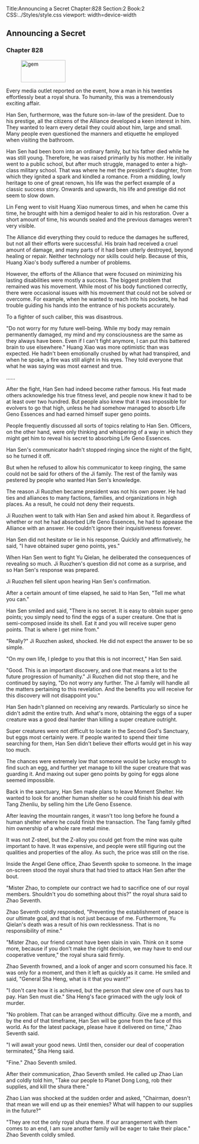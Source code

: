Title:Announcing a Secret 
Chapter:828 
Section:2 
Book:2 
CSS:../Styles/style.css 
viewport: width=device-width
  
## Announcing a Secret
### Chapter 828 
<figure>
	<img src="../Images/gem.gif" alt="gem" id="gem" width="120" height="60" />
</figure>
  

  
  Every media outlet reported on the event, how a man in his twenties effortlessly beat a royal shura. To humanity, this was a tremendously exciting affair.

Han Sen, furthermore, was the future son-in-law of the president. Due to his prestige, all the citizens of the Alliance developed a keen interest in him. They wanted to learn every detail they could about him, large and small. Many people even questioned the manners and etiquette he employed when visiting the bathroom.

Han Sen had been born into an ordinary family, but his father died while he was still young. Therefore, he was raised primarily by his mother. He initially went to a public school, but after much struggle, managed to enter a high-class military school. That was where he met the president's daughter, from which they ignited a spark and kindled a romance. From a middling, lowly heritage to one of great renown, his life was the perfect example of a classic success story. Onwards and upwards, his life and prestige did not seem to slow down.

Lin Feng went to visit Huang Xiao numerous times, and when he came this time, he brought with him a demigod healer to aid in his restoration. Over a short amount of time, his wounds sealed and the previous damages weren't very visible.

The Alliance did everything they could to reduce the damages he suffered, but not all their efforts were successful. His brain had received a cruel amount of damage, and many parts of it had been utterly destroyed, beyond healing or repair. Neither technology nor skills could help. Because of this, Huang Xiao's body suffered a number of problems.

However, the efforts of the Alliance that were focused on minimizing his lasting disabilities were mostly a success. The biggest problem that remained was his movement. While most of his body functioned correctly, there were occasional issues with his movement that could not be solved or overcome. For example, when he wanted to reach into his pockets, he had trouble guiding his hands into the entrance of his pockets accurately.

To a fighter of such caliber, this was disastrous.

"Do not worry for my future well-being. While my body may remain permanently damaged, my mind and my consciousness are the same as they always have been. Even if I can't fight anymore, I can put this battered brain to use elsewhere." Huang Xiao was more optimistic than was expected. He hadn't been emotionally crushed by what had transpired, and when he spoke, a fire was still alight in his eyes. They told everyone that what he was saying was most earnest and true.

…...

After the fight, Han Sen had indeed become rather famous. His feat made others acknowledge his true fitness level, and people now knew it had to be at least over two hundred. But people also knew that it was impossible for evolvers to go that high, unless he had somehow managed to absorb Life Geno Essences and had earned himself super geno points.

People frequently discussed all sorts of topics relating to Han Sen. Officers, on the other hand, were only thinking and whispering of a way in which they might get him to reveal his secret to absorbing Life Geno Essences.

Han Sen's communicator hadn't stopped ringing since the night of the fight, so he turned it off.

But when he refused to allow his communicator to keep ringing, the same could not be said for others of the Ji family. The rest of the family was pestered by people who wanted Han Sen's knowledge.

The reason Ji Ruozhen became president was not his own power. He had ties and alliances to many factions, families, and organizations in high places. As a result, he could not deny their requests.

Ji Ruozhen went to talk with Han Sen and asked him about it. Regardless of whether or not he had absorbed Life Geno Essences, he had to appease the Alliance with an answer. He couldn't ignore their inquisitiveness forever.

Han Sen did not hesitate or lie in his response. Quickly and affirmatively, he said, "I have obtained super geno points, yes."

When Han Sen went to fight Yu Qielan, he deliberated the consequences of revealing so much. Ji Ruozhen's question did not come as a surprise, and so Han Sen's response was prepared.

Ji Ruozhen fell silent upon hearing Han Sen's confirmation.

After a certain amount of time elapsed, he said to Han Sen, "Tell me what you can."

Han Sen smiled and said, "There is no secret. It is easy to obtain super geno points; you simply need to find the eggs of a super creature. One that is semi-composed inside its shell. Eat it and you will receive super geno points. That is where I get mine from."

"Really?" Ji Ruozhen asked, shocked. He did not expect the answer to be so simple.

"On my own life, I pledge to you that this is not incorrect," Han Sen said.

"Good. This is an important discovery, and one that means a lot to the future progression of humanity." Ji Ruozhen did not stop there, and he continued by saying, "Do not worry any further. The Ji family will handle all the matters pertaining to this revelation. And the benefits you will receive for this discovery will not disappoint you."

Han Sen hadn't planned on receiving any rewards. Particularly so since he didn't admit the entire truth. And what's more, obtaining the eggs of a super creature was a good deal harder than killing a super creature outright.

Super creatures were not difficult to locate in the Second God's Sanctuary, but eggs most certainly were. If people wanted to spend their time searching for them, Han Sen didn't believe their efforts would get in his way too much.

The chances were extremely low that someone would be lucky enough to find such an egg, and further yet manage to kill the super creature that was guarding it. And maxing out super geno points by going for eggs alone seemed impossible.

Back in the sanctuary, Han Sen made plans to leave Moment Shelter. He wanted to look for another human shelter so he could finish his deal with Tang Zhenliu, by selling him the Life Geno Essence.

After leaving the mountain ranges, it wasn't too long before he found a human shelter where he could finish the transaction. The Tang family gifted him ownership of a whole rare metal mine.

It was not Z-steel, but the Z-alloy you could get from the mine was quite important to have. It was expensive, and people were still figuring out the qualities and properties of the alloy. As such, the price was still on the rise.

Inside the Angel Gene office, Zhao Seventh spoke to someone. In the image on-screen stood the royal shura that had tried to attack Han Sen after the bout.

"Mister Zhao, to complete our contract we had to sacrifice one of our royal members. Shouldn't you do something about this?" the royal shura said to Zhao Seventh.

Zhao Seventh coldly responded, "Preventing the establishment of peace is our ultimate goal, and that is not just because of me. Furthermore, Yu Qielan's death was a result of his own recklessness. That is no responsibility of mine."

"Mister Zhao, our friend cannot have been slain in vain. Think on it some more, because if you don't make the right decision, we may have to end our cooperative venture," the royal shura said firmly.

Zhao Seventh frowned, and a look of anger and scorn consumed his face. It was only for a moment, and then it left as quickly as it came. He smiled and said, "General Sha Heng, what is it that you want?"

"I don't care how it is achieved, but the person that slew one of ours has to pay. Han Sen must die." Sha Heng's face grimaced with the ugly look of murder.

"No problem. That can be arranged without difficulty. Give me a month, and by the end of that timeframe, Han Sen will be gone from the face of this world. As for the latest package, please have it delivered on time," Zhao Seventh said.

"I will await your good news. Until then, consider our deal of cooperation terminated," Sha Heng said.

"Fine." Zhao Seventh smiled.

After their communication, Zhao Seventh smiled. He called up Zhao Lian and coldly told him, "Take our people to Planet Dong Long, rob their supplies, and kill the shura there."

Zhao Lian was shocked at the sudden order and asked, "Chairman, doesn't that mean we will end up as their enemies? What will happen to our supplies in the future?"

"They are not the only royal shura there. If our arrangement with them comes to an end, I am sure another family will be eager to take their place." Zhao Seventh coldly smiled.
